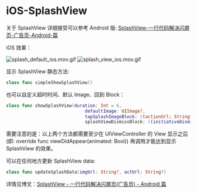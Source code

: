 # iOS-SplashView
关于 SplashView 详细接受可以参考 Android 版: [SplashView-一行代码解决闪屏页-广告页-Android-篇](/2016/07/10/SplashView-一行代码解决闪屏页-广告页-Android-篇/)

<!-- more -->

iOS 效果：

![splash_default_ios.mov.gif](http://ww3.sinaimg.cn/large/006tNc79gw1f5p7bukwkhg30b00k0b29.gif) ![splash_view_ios.mov.gif](http://ww3.sinaimg.cn/large/006tNc79gw1f5p7bp26p0g30aw0k0hdw.gif)

显示 SplashView 静态方法:

```swift
class func simpleShowSplashView()
```

也可以自定义超时时间、默认 Image、回到 Block：

```swift
class func showSplashView(duration: Int = 6,
                              defaultImage: UIImage?,
                              tapSplashImageBlock: ((actionUrl: String?) -> Void)?,
                              splashViewDismissBlock: ((initiativeDismiss: Bool) -> Void)?)
```

<div class='tip'> 需要注意的是：以上两个方法都需要至少在 UIViewController 的 View 显示之后 (即: override func viewDidAppear(animated: Bool)) 再调用才能达到显示 SplashView 的效果。</div>

可以在任何地方更新 SplashView data:

```swift
class func updateSplashData(imgUrl: String?, actUrl: String?)
```

详情见博文：[SplashView - 一行代码解决闪屏页(广告页) - Android 篇](http://jkyeo.com/2016/07/10/SplashView-一行代码解决闪屏页-广告页-Android-篇/)
